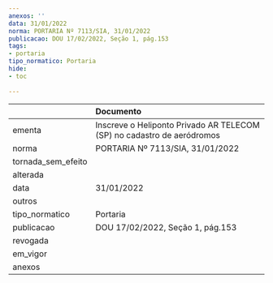 ```yaml
---
anexos: ''
data: 31/01/2022
norma: PORTARIA Nº 7113/SIA, 31/01/2022
publicacao: DOU 17/02/2022, Seção 1, pág.153
tags:
- portaria
tipo_normatico: Portaria
hide: 
- toc 
 
---
```


|                    | Documento                                                              |
|:-------------------|:-----------------------------------------------------------------------|
| ementa             | Inscreve o Heliponto Privado AR TELECOM (SP) no cadastro de aeródromos |
| norma              | PORTARIA Nº 7113/SIA, 31/01/2022                                       |
| tornada_sem_efeito |                                                                        |
| alterada           |                                                                        |
| data               | 31/01/2022                                                             |
| outros             |                                                                        |
| tipo_normatico     | Portaria                                                               |
| publicacao         | DOU 17/02/2022, Seção 1, pág.153                                       |
| revogada           |                                                                        |
| em_vigor           |                                                                        |
| anexos             |                                                                        |